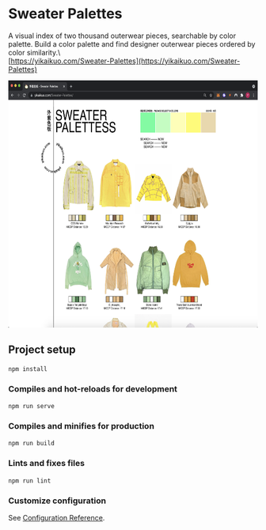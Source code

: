 # Sweater Palettes


A visual index of two thousand outerwear pieces, searchable by color palette. 
Build a color palette and find designer outerwear pieces ordered by color similarity.\ 
<br>
[https://yikaikuo.com/Sweater-Palettes](https://yikaikuo.com/Sweater-Palettes)
<br>
<p align="center">
  <img height="500" src="./docs/screenshot1.png">  
</p>


## Project setup
```
npm install
```

### Compiles and hot-reloads for development
```
npm run serve
```

### Compiles and minifies for production
```
npm run build
```

### Lints and fixes files
```
npm run lint
```

### Customize configuration
See [Configuration Reference](https://cli.vuejs.org/config/).
